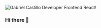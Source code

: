 ![Gabriel Castillo Developer Frontend React!](https://www.canva.com/design/DAEwyGn2fOY/DKaC4suWNG45OY_RxmzemQ/edit?utm_content=DAEwyGn2fOY&utm_campaign=designshare&utm_medium=link2&utm_source=sharebutton)

### Hi there 👋

<!--
**Gabot3ck/Gabot3ck** is a ✨ _special_ ✨ repository because its `README.md` (this file) appears on your GitHub profile.

Here are some ideas to get you started:

- 🔭 I’m currently working on ...
- 🌱 I’m currently learning ...
- 👯 I’m looking to collaborate on ...
- 🤔 I’m looking for help with ...
- 💬 Ask me about ...
- 📫 How to reach me: ...
- 😄 Pronouns: ...
- ⚡ Fun fact: ...
-->
